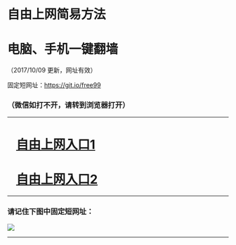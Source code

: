 ﻿# 自由上网简易方法

# 电脑、手机一键翻墙

（2017/10/09 更新，网址有效）

固定短网址：https://git.io/free99

### （微信如打不开，请转到浏览器打开）


***





# &nbsp;&nbsp; <a href="http://ft278031491.fwq-tz-1001.info/fwqtz01.html?t=100900116963 " target="_blank">自由上网入口1</a>
# &nbsp;&nbsp; <a href="http://ft1652819868.fwq-tz-1002.info/fwqtz02.html?t=100900127433 " target="_blank">自由上网入口2</a>
***

### 请记住下图中固定短网址：

<img src="https://s3-us-west-2.amazonaws.com/fwq-1001/yjfq-20170905okok.png" /> 


***

